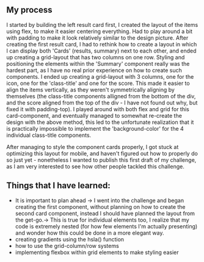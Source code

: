 ## My process

I started by building the left result card first, I created the layout of the items using flex, to make it easier centering everything. Had to play around a bit with padding to make it look relatively similar to the design picture. After creating the first result card, I had to rethink how to create a layout in which I can display both 'Cards' (results, summary) next to each other, and ended up creating a grid-layout that has two columns on one row. Styling and positioning the elements within the 'Summary' component really was the hardest part, as I have no real prior experience on how to create such components.
I ended up creating a grid-layout with 3 columns, one for the icon, one for the 'class-title' and one for the score. This made it easier to align the items vertically, as they weren't symmetrically aligning by themselves (the class-title components alligned from the bottom of the div, and the score aligned from the top of the div - I have not found out why, but fixed it with padding-top). I played around with both flex and grid for this card-component, and eventually managed to somewhat re-create the design with the above method, this led to the unfortunate realization that it is practically impossible to implement the 'background-color' for the 4 individual class-title components.

After managing to style the component cards properly, I got stuck at optimizing this layout for mobile, and haven't figured out how to properly do so just yet - nonetheless I wanted to publish this first draft of my challenge, as I am very interested to see how other people tackled this challenge.

## Things that I have learned:

- It is important to plan ahead -> I went into the challenge and began creating the first component, without planning on how to create the second card component, instead I should have planned the layout from the get-go.-> This is true for individual elements too, I realize that my code is extremely nested (for how few elements I'm actually presenting) and wonder how this could be done in a more elegant way.
- creating gradients using the hsla() function
- how to use the grid-column/row systems
- implementing flexbox within grid elements to make styling easier
